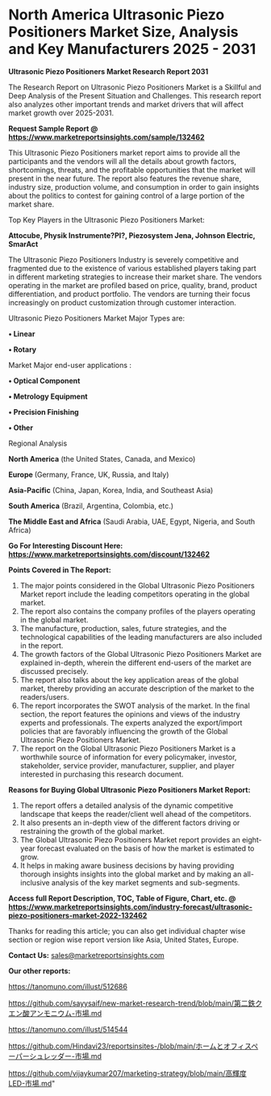 # North America Ultrasonic Piezo Positioners Market Size, Analysis and Key Manufacturers 2025 - 2031

<strong>Ultrasonic Piezo Positioners Market Research Report 2031</strong>

The Research Report on Ultrasonic Piezo Positioners Market is a Skillful and Deep Analysis of the Present Situation and Challenges. This research report also analyzes other important trends and market drivers that will affect market growth over 2025-2031.

<strong>Request Sample Report @ <a href=https://www.marketreportsinsights.com/sample/132462>https://www.marketreportsinsights.com/sample/132462</a></strong>

This Ultrasonic Piezo Positioners market report aims to provide all the participants and the vendors will all the details about growth factors, shortcomings, threats, and the profitable opportunities that the market will present in the near future. The report also features the revenue share, industry size, production volume, and consumption in order to gain insights about the politics to contest for gaining control of a large portion of the market share.

Top Key Players in the Ultrasonic Piezo Positioners Market:

<strong>Attocube, Physik Instrumente?PI?, Piezosystem Jena, Johnson Electric, SmarAct</strong>

The Ultrasonic Piezo Positioners Industry is severely competitive and fragmented due to the existence of various established players taking part in different marketing strategies to increase their market share. The vendors operating in the market are profiled based on price, quality, brand, product differentiation, and product portfolio. The vendors are turning their focus increasingly on product customization through customer interaction.

Ultrasonic Piezo Positioners Market Major Types are:

<strong>• Linear

• Rotary</strong>

Market Major end-user applications :

<strong>• Optical Component

• Metrology Equipment

• Precision Finishing

• Other</strong>

Regional Analysis

</u><strong><b>North America</b></strong> (the United States, Canada, and Mexico)

<strong><b>Europe </b></strong>(Germany, France, UK, Russia, and Italy)

<strong><b>Asia-Pacific</b></strong> (China, Japan, Korea, India, and Southeast Asia)

<strong><b>South America</b></strong> (Brazil, Argentina, Colombia, etc.)

<strong><b>The Middle East and Africa</b></strong> (Saudi Arabia, UAE, Egypt, Nigeria, and South Africa)

<strong>Go For Interesting Discount Here: <a href=https://www.marketreportsinsights.com/discount/132462>https://www.marketreportsinsights.com/discount/132462</a></strong>

<strong>Points Covered in The Report:</strong>
<ol>
  <li>The major points considered in the Global Ultrasonic Piezo Positioners Market report include the leading competitors operating in the global market.</li>
  <li>The report also contains the company profiles of the players operating in the global market.</li>
  <li>The manufacture, production, sales, future strategies, and the technological capabilities of the leading manufacturers are also included in the report.</li>
  <li>The growth factors of the Global Ultrasonic Piezo Positioners Market are explained in-depth, wherein the different end-users of the market are discussed precisely.</li>
  <li>The report also talks about the key application areas of the global market, thereby providing an accurate description of the market to the readers/users.</li>
  <li>The report incorporates the SWOT analysis of the market. In the final section, the report features the opinions and views of the industry experts and professionals. The experts analyzed the export/import policies that are favorably influencing the growth of the Global Ultrasonic Piezo Positioners Market.</li>
  <li>The report on the Global Ultrasonic Piezo Positioners Market is a worthwhile source of information for every policymaker, investor, stakeholder, service provider, manufacturer, supplier, and player interested in purchasing this research document.</li>
</ol>
<strong>Reasons for Buying Global Ultrasonic Piezo Positioners Market Report:</strong>

<ol>
  <li>The report offers a detailed analysis of the dynamic competitive landscape that keeps the reader/client well ahead of the competitors.</li>
  <li>It also presents an in-depth view of the different factors driving or restraining the growth of the global market.</li>
  <li>The Global Ultrasonic Piezo Positioners Market report provides an eight-year forecast evaluated on the basis of how the market is estimated to grow.</li>
  <li>It helps in making aware business decisions by having providing thorough insights insights into the global market and by making an all-inclusive analysis of the key market segments and sub-segments.</li>
</ol>
<strong>Access full Report Description, TOC, Table of Figure, Chart, etc. @ <a href=https://www.marketreportsinsights.com/industry-forecast/ultrasonic-piezo-positioners-market-2022-132462>https://www.marketreportsinsights.com/industry-forecast/ultrasonic-piezo-positioners-market-2022-132462</a></strong>


Thanks for reading this article; you can also get individual chapter wise section or region wise report version like Asia, United States, Europe.

<strong>Contact Us:</strong>
sales@marketreportsinsights.com

<strong>Our other reports:</strong>

<a href=https://tanomuno.com/illust/512686>https://tanomuno.com/illust/512686</a>

<a href=https://github.com/sayysaif/new-market-research-trend/blob/main/第二鉄クエン酸アンモニウム-市場.md>https://github.com/sayysaif/new-market-research-trend/blob/main/第二鉄クエン酸アンモニウム-市場.md</a>

<a href=https://tanomuno.com/illust/514544>https://tanomuno.com/illust/514544</a>

<a href=https://github.com/Hindavi23/reportsinsites-/blob/main/ホームとオフィスペーパーシュレッダー-市場.md>https://github.com/Hindavi23/reportsinsites-/blob/main/ホームとオフィスペーパーシュレッダー-市場.md</a>

<a href=https://github.com/vijaykumar207/marketing-strategy/blob/main/高輝度LED-市場.md>https://github.com/vijaykumar207/marketing-strategy/blob/main/高輝度LED-市場.md</a>"

